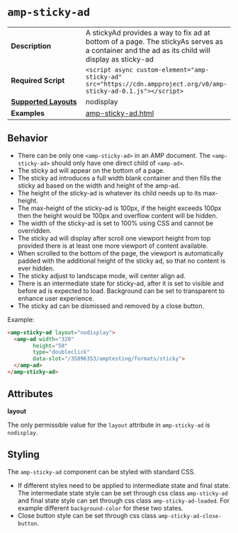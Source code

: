 <!---
Copyright 2016 The AMP HTML Authors. All Rights Reserved.

Licensed under the Apache License, Version 2.0 (the "License");
you may not use this file except in compliance with the License.
You may obtain a copy of the License at

      http://www.apache.org/licenses/LICENSE-2.0

Unless required by applicable law or agreed to in writing, software
distributed under the License is distributed on an "AS-IS" BASIS,
WITHOUT WARRANTIES OR CONDITIONS OF ANY KIND, either express or implied.
See the License for the specific language governing permissions and
limitations under the License.
-->

# <a name="amp-sticky-ad"></a> `amp-sticky-ad`

<table>
  <tr>
    <td width="40%"><strong>Description</strong></td>
    <td>A stickyAd provides a way to fix ad at bottom of a page. The stickyAs serves as a container and the ad as its child will display as sticky-ad</td>
  </tr>
  <tr>
    <td width="40%"><strong>Required Script</strong></td>
    <td><code>&lt;script async custom-element="amp-sticky-ad" src="https://cdn.ampproject.org/v0/amp-sticky-ad-0.1.js">&lt;/script></code></td>
  </tr>
  <tr>
    <td class="col-fourty"><strong><a href="https://www.ampproject.org/docs/guides/responsive/control_layout.html">Supported Layouts</a></strong></td>
    <td>nodisplay</td>
  </tr>
  <tr>
    <td width="40%"><strong>Examples</strong></td>
    <td><a href="https://ampbyexample.com/components/amp-sticky-ad/">amp-sticky-ad.html</a><br /></td>
  </tr>
</table>

## Behavior

- There can be only one `<amp-sticky-ad>` in an AMP document. The `<amp-sticky-ad>` should only have one direct child of `<amp-ad>`.
- The sticky ad will appear on the bottom of a page.
- The sticky ad introduces a full width blank container and then fills the sticky ad based on the width and height of the amp-ad.
- The height of the sticky-ad is whatever its child needs up to its max-height.
- The max-height of the sticky-ad is 100px, if the height exceeds 100px then the height would be 100px and overflow content will be hidden.
- The width of the sticky-ad is set to 100% using CSS and cannot be overridden.
- The sticky ad will display after scroll one viewport height from top provided there is at least one more viewport of content available.
- When scrolled to the bottom of the page, the viewport is automatically padded with the additional height of the sticky ad, so that no content is ever hidden.
- The sticky adjust to landscape mode, will center align ad.
- There is an intermediate state for sticky-ad, after it is set to visible and before ad is expected to load. Background can be set to transparent to enhance user experience.
- The sticky ad can be dismissed and removed by a close button.

Example:
```html
<amp-sticky-ad layout="nodisplay">
  <amp-ad width="320"
        height="50"
        type="doubleclick"
        data-slot="/35096353/amptesting/formats/sticky">
  </amp-ad>
</amp-sticky-ad>
```

## Attributes

**layout**

The only permissible value for the `layout` attribute in `amp-sticky-ad` is `nodisplay`.

## Styling

The `amp-sticky-ad` component can be styled with standard CSS.

- If different styles need to be applied to intermediate state and final state. The intermediate state style can be set through css class `amp-sticky-ad` and final state style can set through css class `amp-sticky-ad-loaded`. For example different `background-color` for these two states.
- Close button style can be set through css class `amp-sticky-ad-close-button`.
